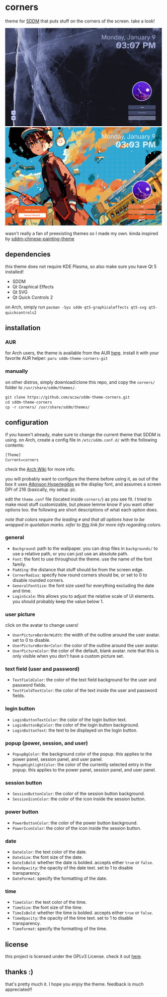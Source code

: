 # corners

theme for [SDDM](https://github.com/sddm/sddm) that puts stuff on the corners of the screen. take a look!

![glacier preview](preview/glacier.png)
![hanako preview](preview/hanako.png)

wasn't really a fan of preexisting themes so I made my own. kinda inspired by [sddm-chinese-painting-theme](https://github.com/fralonra/sddm-chinese-painting-theme)

## dependencies

this theme does not require KDE Plasma, so also make sure you have Qt 5 installed!

- SDDM
- Qt Graphical Effects
- Qt SVG
- Qt Quick Controls 2

on Arch, simply run `pacman -Syu sddm qt5-graphicaleffects qt5-svg qt5-quickcontrols2`

## installation

### AUR

for Arch users, the theme is available from the AUR [here](https://aur.archlinux.org/packages/sddm-theme-corners-git). install it with your favorite AUR helper: `paru sddm-theme-corners-git`

### manually

on other distros, simply download/clone this repo, and copy the `corners/` folder to `/usr/share/sddm/themes/`.

```
git clone https://github.com/aczw/sddm-theme-corners.git
cd sddm-theme-corners
cp -r corners/ /usr/share/sddm/themes/
```

## configuration
if you haven't already, make sure to change the current theme that SDDM is using. on Arch, create a config file in `/etc/sddm.conf.d/` with the following contents:

```
[Theme]
Current=corners
```

check the [Arch Wiki](https://wiki.archlinux.org/title/SDDM#Configuration) for more info.

you will probably want to configure the theme before using it, as out of the box it uses [Atkinson Hyperlegible](https://fonts.google.com/specimen/Atkinson+Hyperlegible) as the display font, and assumes a screen DPI of 216 (basically, my setup :p).

edit the `theme.conf` file (located inside `corners/`) as you see fit. I tried to make most stuff customizable, but please lemme know if you want other options too. the following are short descriptions of what each option does.

*note that colors require the leading `#` and that all options have to be wrapped in quotation marks. refer to [this](https://doc.qt.io/qt-5/qml-color.html) link for more info regarding colors.*

### general

- `Background`: path to the wallpaper. you can drop files in `backgrounds/` to use a relative path, or you can just use an absolute path.
- `Font`: the font to use throughout the theme. use the name of the font family.
- `Padding`: the distance that stuff should be from the screen edge.
- `CornerRadius`: specify how round corners should be, or set to 0 to disable rounded corners.
- `GeneralFontSize`: the font size used for everything excluding the date and time.
- `LoginScale`: this allows you to adjust the relative scale of UI elements. you should probably keep the value below 1.

### user picture

click on the avatar to change users!

- `UserPictureBorderWidth`: the width of the outline around the user avatar. set to 0 to disable.
- `UserPictureBorderColor`: the color of the outline around the user avatar.
- `UserPictureColor`: the color of the default, blank avatar. note that this is only visible when you don't have a custom picture set.

### text field (user and password)

- `TextFieldColor`: the color of the text field background for the user and password fields.
- `TextFieldTextColor`: the color of the text inside the user and password fields.

### login button

- `LoginButtonTextColor`: the color of the login button text.
- `LoginButtonBgColor`: the color of the login button background.
- `LoginButtonText`: the text to be displayed on the login button.

### popup (power, session, and user)

- `PopupBgColor`: the background color of the popup. this applies to the power panel, session panel, and user panel.
- `PopupHighlightColor`: the color of the currently selected entry in the popup. this applies to the power panel, session panel, and user panel.

### session button

- `SessionButtonColor`: the color of the session button background.
- `SessionIconColor`: the color of the icon inside the session button.

### power button

- `PowerButtonColor`: the color of the power button background.
- `PowerIconColor`: the color of the icon inside the session button.

### date

- `DateColor`: the text color of the date.
- `DateSize`: the font size of the date.
- `DateIsBold`: whether the date is bolded. accepts either `true` or `false`.
- `DateOpacity`: the opacity of the date text. set to 1 to disable transparency.
- `DateFormat`: specify the formatting of the date.

### time

- `TimeColor`: the text color of the time.
- `TimeSize`: the font size of the time.
- `TimeIsBold`: whether the time is bolded. accepts either `true` or `false`.
- `TimeOpacity`: the opacity of the time text. set to 1 to disable transparency.
- `TimeFormat`: specify the formatting of the time.

## license

this project is licensed under the GPLv3 License. check it out [here](LICENSE).

## thanks :)

that's pretty much it. I hope you enjoy the theme. feedback is much appreciated!!
